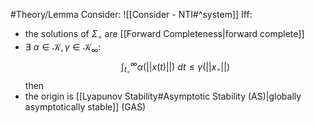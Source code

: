 #Theory/Lemma 
Consider: ![[Consider - NTI#^system]]
Iff:
- the solutions of $\Sigma_\circ$ are [[Forward Completeness|forward complete]]
- $\exists~\alpha\in\mathcal{K},\gamma\in\mathcal{K}_\infty:$
	$$ \int_{t_\circ}^{\infty} \alpha(||x(t)||) ~dt \leq \gamma(||x_\circ||) $$
then
- the origin is [[Lyapunov Stability#Asymptotic Stability (AS)|globally asymptotically stable]] (GAS)





